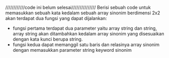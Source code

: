 ////////////code ini belum selesai///////////////
Berisi sebuah code untuk memasukkan sebuah kata kedalam sebuah array sinonim berdimensi 2x2
akan terdapat dua fungsi yang dapat dijalankan: 
- fungsi pertama terdapat dua parameter yaitu array string dan string, array string akan ditambahkan kedalam 
array sinonim yang disesuaikan dengan kata kunci berupa string.
- fungsi kedua dapat memanggil satu baris dan relasinya array sinonim dengan memasukkan parameter string keyword sinonim
